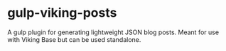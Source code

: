 gulp-viking-posts
=================

A gulp plugin for generating lightweight JSON blog posts. Meant for use with Viking Base but can be used standalone.
